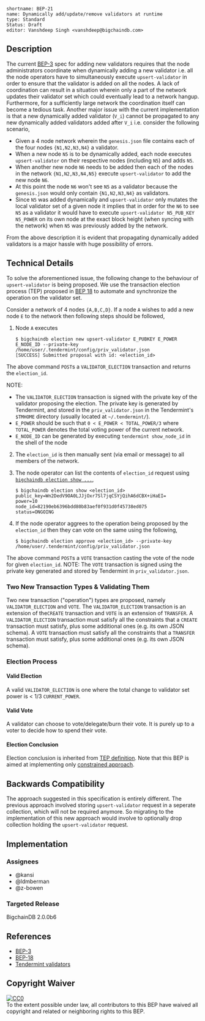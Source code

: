 ```
shortname: BEP-21
name: Dynamically add/update/remove validators at runtime
type: Standard
Status: Draft
editor: Vanshdeep Singh <vanshdeep@bigchaindb.com>
```

## Description

The current [BEP-3](../3/) spec for adding new validators requires that the node administrators coordinate when dynamically adding a new validator i.e. all the node operators have to simultaneously execute `upsert-validator` in order to ensure that the validator is added on all the nodes. A lack of coordination can result in a situation wherein only a part of the network updates their validator set which could eventually lead to a network hangup. Furthermore, for a sufficiently large network the coordination itself can become a tedious task.
Another major issue with the current implementation is that a new dynamically added validator (`V_i`) cannot be propagated to any new dynamically added validators added after `V_i` i.e. consider the following scenario,

- Given a 4 node network wherein the `genesis.json` file contains each of the four nodes `{N1,N2,N3,N4}` a validator.
- When a new node `N5` is to be dynamically added, each node executes `upsert-validator` on their respective nodes (including `N5`) and adds `N5`.
- When another new node `N6` needs to be added then each of the nodes in the network `{N1,N2,N3,N4,N5}` execute `upsert-validator` to add the new node `N6`.
- At this point the node `N6` won't see `N5` as a validator because the `genesis.json` would only contain `{N1,N2,N3,N4}` as validators.
- Since `N5` was added dynamically and `upsert-validator` only mutates the local validator set of a given node it implies that in order for the `N6` to see `N5` as a validator it would have to execute `upsert-validator N5_PUB_KEY N5_POWER` on its own node at the exact block height (when syncing with the network) when `N5` was previously added by the network.

From the above description it is evident that propagating dynamically added validators is a major hassle with huge possibility of errors.

## Technical Details

To solve the aforementioned issue, the following change to the behaviour of `upsert-validator` is being proposed. We use the transaction election process (TEP) proposed in [BEP 18](../18) to automate and synchronize the operation on the validator set.

Consider a network of 4 nodes `{A,B,C,D}`. If a node `A` wishes to add a new node `E` to the network then following steps should be followed,

1. Node `A` executes

   ```
   $ bigchaindb election new upsert-validator E_PUBKEY E_POWER E_NODE_ID --private-key /home/user/.tendermint/config/priv_validator.json
   [SUCCESS] Submitted proposal with id: <election_id>
   ```

  The above command `POST`s a `VALIDATOR_ELECTION` transaction and returns the `election_id`.

  NOTE:

  - The `VALIDATOR_ELECTION` transaction is signed with the private key of the validator proposing the election. The private key is generated by Tendermint, and stored in the `priv_validator.json` in the Tendermint's `$TMHOME` directory (usually located at `~/.tendermint/`).
  - `E_POWER` should be such that `0 < E_POWER < TOTAL_POWER/3` where `TOTAL_POWER` denotes the total voting power of the current network.
  - `E_NODE_ID` can be generated by executing `tendermint show_node_id` in the shell of the node


2. The `election_id` is then manually sent (via email or message) to all members of the network.

3. The node operator can list the contents of `election_id` request using [`bigchaindb election show ...`](../18),

   ```
   $ bigchaindb election show <election_id>
   public_key=Wn2DedV9OA0LJJjOxr7Sl7jqCSYjQihA6dCBX+iHaEI=
   power=10
   node_id=82190eb6396bdd80b83aef0f931d0f45738ed075
   status=ONGOING
   ```

4. If the node operator aggrees to the operation being proposed by the `election_id` then they can vote on the same using the following,

   ```
   $ bigchaindb election approve <election_id> --private-key /home/user/.tendermint/config/priv_validator.json
   ```

  The above command `POST`s a `VOTE` transaction casting the vote of the node for given `election_id`.
  NOTE: The `VOTE` transaction is signed using the private key generated and stored by Tendermint in `priv_validator.json`.

### Two New Transaction Types & Validating Them

Two new transaction ("operation") types are proposed, namely `VALIDATOR_ELECTION` and `VOTE`. The `VALIDATOR_ELECTION` transaction is an extension of the`CREATE` transaction and `VOTE` is an extension of `TRANSFER`. A `VALIDATOR_ELECTION` transaction must satisfy all the constraints that a `CREATE` transaction must satisfy, plus some additional ones (e.g. its own JSON schema). A `VOTE` transaction must satisfy all the constraints that a `TRANSFER` transaction must satisfy, plus some additional ones (e.g. its own JSON schema).

### Election Process

#### Valid Election

A valid `VALIDATOR_ELECTION` is one where the total change to validator set power is < 1/3 `CURRENT_POWER`.

#### Valid Vote

A validator can choose to vote/delegate/burn their vote. It is purely up to a voter to decide how to spend their vote.

#### Election Conclusion

Election conclusion is inherited from [TEP definition](../18#concluding-election). Note that this BEP is aimed at implementing only [constrained approach](../18#constrained-approach-approach-1).

## Backwards Compatibility

The approach suggested in this specification is entirely different. The previous approach involved storing `upsert-validator` request in a seperate collection, which will not be required anymore. So migrating to the implementation of this new approach would involve to optionally drop collection holding the `upsert-validator` request.

## Implementation

### Assignees

- @kansi
- @ldmberman
- @z-bowen

### Targeted Release

BigchainDB 2.0.0b6

## References

- [BEP-3](../3)
- [BEP-18](../18)
- [Tendermint validators](http://tendermint.readthedocs.io/en/master/specification/validators.html)

## Copyright Waiver

<p xmlns:dct="http://purl.org/dc/terms/">
  <a rel="license"
     href="http://creativecommons.org/publicdomain/zero/1.0/">
    <img src="http://i.creativecommons.org/p/zero/1.0/88x31.png" style="border-style: none;" alt="CC0" />
  </a>
  <br />
  To the extent possible under law, all contributors to this BEP
  have waived all copyright and related or neighboring rights to this BEP.
</p>
